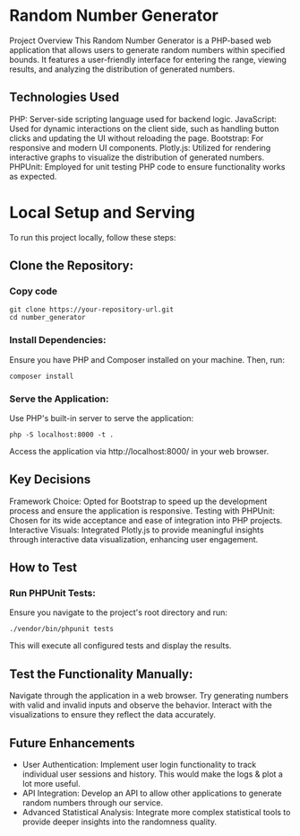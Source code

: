 # Random Number Generator
Project Overview
This Random Number Generator is a PHP-based web application that allows users to generate random numbers within specified bounds. It features a user-friendly interface for entering the range, viewing results, and analyzing the distribution of generated numbers.

## Technologies Used
PHP: Server-side scripting language used for backend logic.
JavaScript: Used for dynamic interactions on the client side, such as handling button clicks and updating the UI without reloading the page.
Bootstrap: For responsive and modern UI components.
Plotly.js: Utilized for rendering interactive graphs to visualize the distribution of generated numbers.
PHPUnit: Employed for unit testing PHP code to ensure functionality works as expected.
# Local Setup and Serving
To run this project locally, follow these steps:

## Clone the Repository:

### Copy code
```
git clone https://your-repository-url.git
cd number_generator
```
### Install Dependencies:
Ensure you have PHP and Composer installed on your machine. Then, run:

```
composer install
```
### Serve the Application:
Use PHP's built-in server to serve the application:
```
php -S localhost:8000 -t .
```
Access the application via http://localhost:8000/ in your web browser.

## Key Decisions
Framework Choice: Opted for Bootstrap to speed up the development process and ensure the application is responsive.
Testing with PHPUnit: Chosen for its wide acceptance and ease of integration into PHP projects.
Interactive Visuals: Integrated Plotly.js to provide meaningful insights through interactive data visualization, enhancing user engagement.
## How to Test
### Run PHPUnit Tests:
Ensure you navigate to the project's root directory and run:

```
./vendor/bin/phpunit tests
```
This will execute all configured tests and display the results.

## Test the Functionality Manually:
Navigate through the application in a web browser.
Try generating numbers with valid and invalid inputs and observe the behavior.
Interact with the visualizations to ensure they reflect the data accurately.

## Future Enhancements
- User Authentication: Implement user login functionality to track individual user sessions and history. This would make the logs & plot a lot more useful. 
- API Integration: Develop an API to allow other applications to generate random numbers through our service.
- Advanced Statistical Analysis: Integrate more complex statistical tools to provide deeper insights into the randomness quality.
